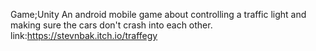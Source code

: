 Game;Unity
An android mobile game about controlling a traffic light and making sure the cars don't crash into each other. 
link:https://stevnbak.itch.io/traffegy